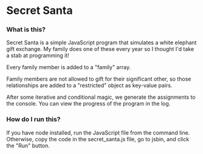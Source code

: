 # Secret Santa

### What is this?
Secret Santa is a simple JavaScript program that simulates a white elephant gift exchange. My family does one of these every year so I thought I'd take a stab at programming it!

Every family member is added to a "family" array.

Family members are not allowed to gift for their significant other, so those relationships are added to a "restricted" object as key-value pairs.

After some iterative and conditional magic, we generate the assignments to the console. You can view the progress of the program in the log.

### How do I run this?
If you have node installed, run the JavaScript file from the command line. Otherwise, copy the code in the secret_santa.js file, go to jsbin, and click the "Run" button.

